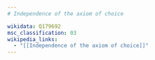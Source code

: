 ```yaml
---
# Independence of the axiom of choice

wikidata: Q179692
msc_classification: 03
wikipedia_links:
  - "[[Independence of the axiom of choice]]"
---
```

